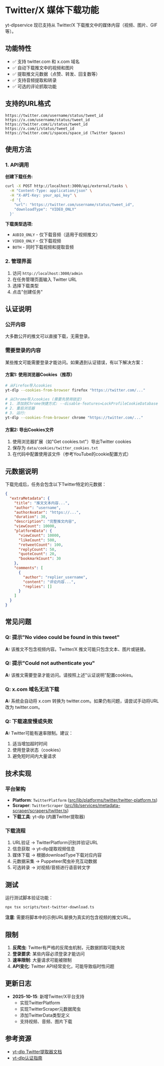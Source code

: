 # Twitter/X 媒体下载功能

yt-dlpservice 现已支持从 Twitter/X 下载推文中的媒体内容（视频、图片、GIF等）。

## 功能特性

- ✅ 支持 twitter.com 和 x.com 域名
- ✅ 自动下载推文中的视频和图片
- ✅ 提取推文元数据（点赞、转发、回复数等）
- ✅ 支持音频提取和转录
- ✅ 可选的评论抓取功能

## 支持的URL格式

```
https://twitter.com/username/status/tweet_id
https://x.com/username/status/tweet_id
https://twitter.com/i/status/tweet_id
https://x.com/i/status/tweet_id
https://twitter.com/i/spaces/space_id (Twitter Spaces)
```

## 使用方法

### 1. API调用

**创建下载任务:**

```bash
curl -X POST http://localhost:3000/api/external/tasks \
  -H "Content-Type: application/json" \
  -H "X-API-Key: your_api_key" \
  -d '{
    "url": "https://twitter.com/username/status/tweet_id",
    "downloadType": "VIDEO_ONLY"
  }'
```

**下载类型选项:**
- `AUDIO_ONLY` - 仅下载音频（适用于视频推文）
- `VIDEO_ONLY` - 仅下载视频
- `BOTH` - 同时下载视频和提取音频

### 2. 管理界面

1. 访问 `http://localhost:3000/admin`
2. 在任务管理页面输入 Twitter URL
3. 选择下载类型
4. 点击"创建任务"

## 认证说明

### 公开内容

大多数公开的推文可以直接下载，无需登录。

### 需要登录的内容

某些推文可能需要登录才能访问。如果遇到认证错误，有以下解决方案：

#### 方案1: 使用浏览器Cookies（推荐）

```bash
# 从Firefox导入cookies
yt-dlp --cookies-from-browser firefox "https://twitter.com/..."

# 从Chrome导入cookies (需要先禁用锁定)
# 1. 添加到Chrome快捷方式: --disable-features=LockProfileCookieDatabase
# 2. 重启浏览器
# 3. 运行:
yt-dlp --cookies-from-browser chrome "https://twitter.com/..."
```

#### 方案2: 导出Cookies文件

1. 使用浏览器扩展（如"Get cookies.txt"）导出Twitter cookies
2. 保存为 `data/cookies/twitter_cookies.txt`
3. 在代码中配置使用该文件（参考YouTube的cookie配置方式）

## 元数据说明

下载完成后，任务会包含以下Twitter特定的元数据：

```json
{
  "extraMetadata": {
    "title": "推文文本内容...",
    "author": "username",
    "authorAvatar": "https://...",
    "duration": 30,
    "description": "完整推文内容",
    "viewCount": 10000,
    "platformData": {
      "viewCount": 10000,
      "likeCount": 500,
      "retweetCount": 100,
      "replyCount": 50,
      "quoteCount": 20,
      "bookmarkCount": 30
    },
    "comments": [
      {
        "author": "replier_username",
        "content": "评论内容...",
        "replies": []
      }
    ]
  }
}
```

## 常见问题

### Q: 提示"No video could be found in this tweet"

**A:** 该推文不包含视频内容。Twitter/X 推文可能只包含文本、图片或链接。

### Q: 提示"Could not authenticate you"

**A:** 该推文需要登录才能访问。请按照上述"认证说明"配置cookies。

### Q: x.com 域名无法下载

**A:** 系统会自动将 x.com 转换为 twitter.com。如果仍有问题，请尝试手动将URL改为 twitter.com。

### Q: 下载速度慢或失败

**A:** Twitter可能有速率限制。建议：
1. 适当增加超时时间
2. 使用登录状态（cookies）
3. 避免短时间内大量请求

## 技术实现

### 平台架构

- **Platform**: `TwitterPlatform` ([src/lib/platforms/twitter/twitter-platform.ts](src/lib/platforms/twitter/twitter-platform.ts))
- **Scraper**: `TwitterScraper` ([src/lib/services/metadata-scraper/scrapers/twitter.ts](src/lib/services/metadata-scraper/scrapers/twitter.ts))
- **下载工具**: yt-dlp (内置Twitter提取器)

### 下载流程

1. URL验证 → TwitterPlatform识别并验证URL
2. 信息获取 → yt-dlp提取视频信息
3. 媒体下载 → 根据downloadType下载对应内容
4. 元数据采集 → Puppeteer爬虫补充互动数据
5. 可选转录 → 对视频/音频进行语音转文字

## 测试

运行测试脚本验证功能：

```bash
npx tsx scripts/test-twitter-download.ts
```

**注意**: 需要将脚本中的示例URL替换为真实的包含视频的推文URL。

## 限制

1. **反爬虫**: Twitter有严格的反爬虫机制，元数据抓取可能失败
2. **登录要求**: 某些内容必须登录才能访问
3. **速率限制**: 大量请求可能被限制
4. **API变化**: Twitter API经常变化，可能导致临时性问题

## 更新日志

- **2025-10-15**: 新增Twitter/X平台支持
  - 实现TwitterPlatform
  - 实现TwitterScraper元数据爬虫
  - 添加TwitterData类型定义
  - 支持视频、音频、图片下载

## 参考资源

- [yt-dlp Twitter提取器文档](https://github.com/yt-dlp/yt-dlp/blob/master/yt_dlp/extractor/twitter.py)
- [yt-dlp认证指南](https://github.com/yt-dlp/yt-dlp#authentication-with-cookies)

